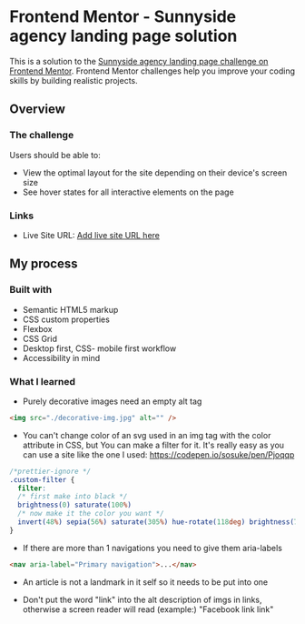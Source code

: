 # Frontend Mentor - Sunnyside agency landing page solution

This is a solution to the [Sunnyside agency landing page challenge on Frontend Mentor](https://www.frontendmentor.io/challenges/sunnyside-agency-landing-page-7yVs3B6ef). Frontend Mentor challenges help you improve your coding skills by building realistic projects.

## Overview

### The challenge

Users should be able to:

- View the optimal layout for the site depending on their device's screen size
- See hover states for all interactive elements on the page

### Links

- Live Site URL: [Add live site URL here](https://sunnyside-kaja.netlify.app/)

## My process

### Built with

- Semantic HTML5 markup
- CSS custom properties
- Flexbox
- CSS Grid
- Desktop first, CSS- mobile first workflow
- Accessibility in mind

### What I learned

- Purely decorative images need an empty alt tag

```html
<img src="./decorative-img.jpg" alt="" />
```

- You can't change color of an svg used in an img tag with the color attribute in CSS, but You can make a filter for it. It's really easy as you can use a site like the one I used: https://codepen.io/sosuke/pen/Pjoqqp

```css
/*prettier-ignore */
.custom-filter {
  filter: 
  /* first make into black */
  brightness(0) saturate(100%) 
  /* now make it the color you want */
  invert(48%) sepia(56%) saturate(305%) hue-rotate(118deg) brightness(72%) contrast(94%);
}
```

- If there are more than 1 navigations you need to give them aria-labels

```html
<nav aria-label="Primary navigation">...</nav>
```

- An article is not a landmark in it self so it needs to be put into one

- Don't put the word "link" into the alt description of imgs in links, otherwise a screen reader will read (example:) "Facebook link link"
